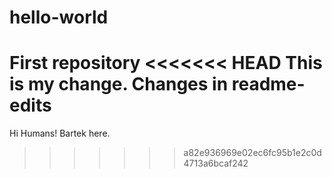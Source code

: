 # hello-world
First repository
<<<<<<< HEAD
This is my change.
Changes in readme-edits
=======

Hi Humans!
Bartek here.
>>>>>>> a82e936969e02ec6fc95b1e2c0d4713a6bcaf242
